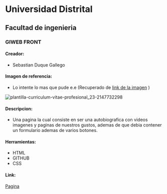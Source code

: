 # Universidad Distrital
## Facultad de ingenieria
### GIWEB FRONT 

#### Creador:
   * Sebastian Duque Gallego
#### Imagen de referencia:
  * Lo intente lo mas que pude e.e
  (Recuperado de  [link de la imagen](https://image.freepik.com/vector-gratis/plantilla-curriculum-vitae-profesional_23-2147732298.jpg) )

![plantilla-curriculum-vitae-profesional_23-2147732298](https://user-images.githubusercontent.com/42306260/53312535-68b3dd00-3883-11e9-8d97-f4aca24235b5.jpg)

#### Descripcion:
  * Una pagina la cual consiste en ser una autobiografica con videos imagenes y paginas de nuestros gustos, ademas de que debia contener un formulario ademas de varios botones.
  
 #### Herramientas:
  * HTML
  * GITHUB
  * CSS
 
#### Link:


[Pagina](https://sebasdu98.github.io/Proyecto/ "Web") 

